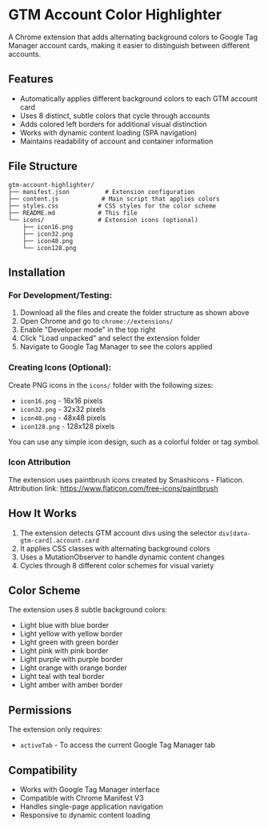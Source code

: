 # GTM Account Color Highlighter

A Chrome extension that adds alternating background colors to Google Tag Manager account cards, making it easier to distinguish between different accounts.

## Features

- Automatically applies different background colors to each GTM account card
- Uses 8 distinct, subtle colors that cycle through accounts
- Adds colored left borders for additional visual distinction
- Works with dynamic content loading (SPA navigation)
- Maintains readability of account and container information

## File Structure

```
gtm-account-highlighter/
├── manifest.json          # Extension configuration
├── content.js            # Main script that applies colors
├── styles.css           # CSS styles for the color scheme
├── README.md            # This file
└── icons/               # Extension icons (optional)
    ├── icon16.png
    ├── icon32.png
    ├── icon48.png
    └── icon128.png
```

## Installation

### For Development/Testing:

1. Download all the files and create the folder structure as shown above
2. Open Chrome and go to `chrome://extensions/`
3. Enable "Developer mode" in the top right
4. Click "Load unpacked" and select the extension folder
5. Navigate to Google Tag Manager to see the colors applied

### Creating Icons (Optional):

Create PNG icons in the `icons/` folder with the following sizes:
- `icon16.png` - 16x16 pixels
- `icon32.png` - 32x32 pixels  
- `icon48.png` - 48x48 pixels
- `icon128.png` - 128x128 pixels

You can use any simple icon design, such as a colorful folder or tag symbol.

### Icon Attribution

The extension uses paintbrush icons created by Smashicons - Flaticon. 
Attribution link: https://www.flaticon.com/free-icons/paintbrush

## How It Works

1. The extension detects GTM account divs using the selector `div[data-gtm-card].account.card`
2. It applies CSS classes with alternating background colors
3. Uses a MutationObserver to handle dynamic content changes
4. Cycles through 8 different color schemes for visual variety

## Color Scheme

The extension uses 8 subtle background colors:
- Light blue with blue border
- Light yellow with yellow border
- Light green with green border
- Light pink with pink border
- Light purple with purple border
- Light orange with orange border
- Light teal with teal border
- Light amber with amber border

## Permissions

The extension only requires:
- `activeTab` - To access the current Google Tag Manager tab

## Compatibility

- Works with Google Tag Manager interface
- Compatible with Chrome Manifest V3
- Handles single-page application navigation
- Responsive to dynamic content loading